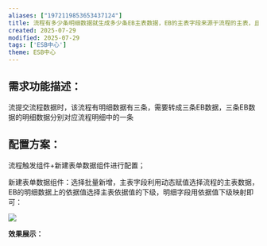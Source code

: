 ```yaml
---
aliases: ["1972119853653437124"]
title: 流程有多少条明细数据就生成多少条EB主表数据，EB的主表字段来源于流程的主表，且流程的明细数据要同步到每条EB数据的明细上
created: 2025-07-29
modified: 2025-07-29
tags: ['ESB中心']
theme: ESB中心
---
```


## **需求功能描述：**

流提交流程数据时，该流程有明细数据有三条，需要转成三条EB数据，三条EB数据的明细数据分别对应流程明细中的一条

## **配置方案：**

流程触发组件+新建表单数据组件进行配置；

新建表单数据组件：选择批量新增，主表字段利用动态赋值选择流程的主表数据，EB的明细数据上的依据值选择主表依据值的下级，明细字段用依据值下级映射即可：

![](https://myhelpdoc.oss-cn-heyuan.aliyuncs.com/mdimages/5a236f33a9d13f937c87763c99c2283d.jpg)

**效果展示：**


